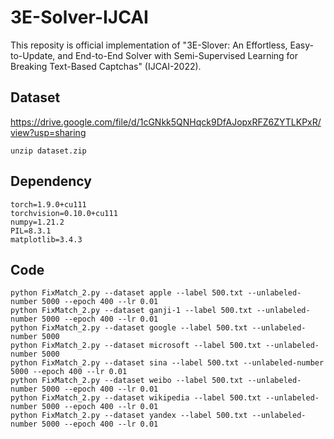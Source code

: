 # 3E-Solver-IJCAI

This reposity is official implementation of "3E-Slover: An Effortless, Easy-to-Update, and End-to-End Solver with Semi-Supervised Learning for Breaking Text-Based Captchas" (IJCAI-2022).

## Dataset
https://drive.google.com/file/d/1cGNkk5QNHqck9DfAJopxRFZ6ZYTLKPxR/view?usp=sharing

```
unzip dataset.zip
```

## Dependency
```
torch=1.9.0+cu111
torchvision=0.10.0+cu111
numpy=1.21.2
PIL=8.3.1
matplotlib=3.4.3
```

## Code
``` shell
python FixMatch_2.py --dataset apple --label 500.txt --unlabeled-number 5000 --epoch 400 --lr 0.01
python FixMatch_2.py --dataset ganji-1 --label 500.txt --unlabeled-number 5000 --epoch 400 --lr 0.01
python FixMatch_2.py --dataset google --label 500.txt --unlabeled-number 5000
python FixMatch_2.py --dataset microsoft --label 500.txt --unlabeled-number 5000
python FixMatch_2.py --dataset sina --label 500.txt --unlabeled-number 5000 --epoch 400 --lr 0.01
python FixMatch_2.py --dataset weibo --label 500.txt --unlabeled-number 5000 --epoch 400 --lr 0.01
python FixMatch_2.py --dataset wikipedia --label 500.txt --unlabeled-number 5000 --epoch 400 --lr 0.01
python FixMatch_2.py --dataset yandex --label 500.txt --unlabeled-number 5000 --epoch 400 --lr 0.01
```
